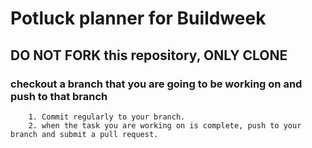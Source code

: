 # Potluck planner for Buildweek

## DO NOT FORK this repository, ONLY CLONE

### checkout a branch that you are going to be working on and push to that branch
        1. Commit regularly to your branch.
        2. when the task you are working on is complete, push to your branch and submit a pull request. 
